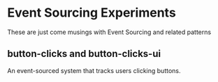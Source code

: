 # Event Sourcing Experiments

These are just come musings with Event Sourcing and related patterns

## button-clicks and button-clicks-ui

An event-sourced system that tracks users clicking buttons.
